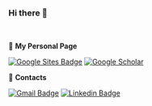 ### Hi there 👋


<br/>

  📁 **My Personal Page** 
  
  [![Google Sites Badge](https://img.shields.io/badge/-Google_Sites-4750AC?style=flat-square&logo=Google&logoColor=white&link=https://sites.google.com/view/hyunjun-cho/)](https://sites.google.com/view/hyunjun-cho/)
  [![Google Scholar](https://img.shields.io/badge/Google%20Scholar-4285F4?style=flat-square&logo=google-scholar&logoColor=white&link=https://scholar.google.com/citations?user=WcDloqQAAAAJ&hl=ko/)](https://scholar.google.com/citations?user=WcDloqQAAAAJ&hl=ko)
  
  📧  **Contacts** 
  
[![Gmail Badge](https://img.shields.io/badge/-Gmail-EA4335?style=flat-square&logo=Gmail&logoColor=white&link=mailto:chohyunjun1111@gmail.com)](mailto:chohyunjun1111@gmail.com)
[![Linkedin Badge](https://img.shields.io/badge/-LinkedIn-0A66C2?style=flat-square&logo=Linkedin&logoColor=white&link=https://www.linkedin.com/in/hyunjun-cho-8391151b4/)](https://www.linkedin.com/in/hyunjun-cho-8391151b4/) 


<br/>


<!-- 📊 **Github Stats**

[![Anurag's GitHub stats](https://github-readme-stats.vercel.app/api?username=chohj1111)](https://github.com/anuraghazra/github-readme-stats)


 -->

